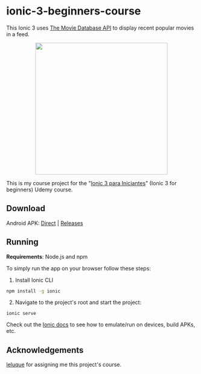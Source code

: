 # ionic-3-beginners-course

This Ionic 3 uses [The Movie Database API](https://www.themoviedb.org/documentation/api) to display recent popular movies in a feed.

<p align="center">
    <img height="350" src="https://user-images.githubusercontent.com/44736064/68986462-6113da00-07fe-11ea-8ed5-311778906365.gif">
</p>

This is my course project for the "[Ionic 3 para Iniciantes](https://www.udemy.com/course/ionic-3-para-iniciantes)" (Ionic 3 for beginners) Udemy course.

## Download

Android APK: [Direct](https://github.com/g-otn/ionic-3-beginners-course/releases/download/section-12/app-debug.apk) | [Releases](https://github.com/g-otn/ionic-3-beginners-course/releases)

## Running
**Requirements**: Node.js and npm

To simply run the app on your browser follow these steps:

1. Install Ionic CLI
```bash
npm install -g ionic
```
2. Navigate to the project's root and start the project:
```
ionic serve
```

Check out the [Ionic docs](https://ionicframework.com/docs/v1/guide/testing.html) to see how to emulate/run on devices, build APKs, etc.

## Acknowledgements
[leluque](https://github.com/leluque) for assigning me this project's course.